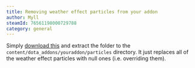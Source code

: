 ```yaml
---
title: Removing weather effect particles from your addon
author: Myll
steamId: 76561198000729788
category: general
---
```


Simply [download this](https://mega.co.nz/#!p4ZSkbRQ!veipSfmzsHJK-t8PNiu0No89LNdABffU6L9J8Cre_RI) and extract the folder to the `content/dota_addons/youraddon/particles` directory. It just replaces all of the weather effect particles with null ones (i.e. overriding them).